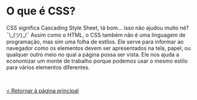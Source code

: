 # O que é CSS?
  
  
CSS significa Cascading Style Sheet, tá bom… isso não ajudou muito né?  ¯\\\_(ツ)\_/¯
Assim como o HTML, o CSS também não é uma linguagem de programação, mas sim uma folha de estilos. Ele serve para informar ao navegador como os elementos devem ser apresentados na tela, papel, ou qualquer outro meio no qual a página possa ser vista. Ele nos ajuda a economizar um monte de trabalho porque podemos usar o mesmo estilo para vários elementos diferentes.




  
  
&nbsp;
  
[< Retornar à página principal](../README.md)
